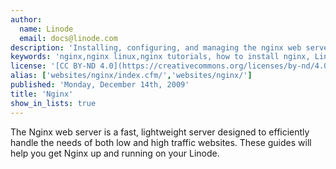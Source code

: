 ```yaml
---
author:
  name: Linode
  email: docs@linode.com
description: 'Installing, configuring, and managing the nginx web server for both static and dynamic content.'
keywords: 'nginx,nginx linux,nginx tutorials, how to install nginx, Linode, configure nginx, managing nginx, cloud server, install nginx on cloud server'
license: '[CC BY-ND 4.0](https://creativecommons.org/licenses/by-nd/4.0)'
alias: ['websites/nginx/index.cfm/','websites/nginx/']
published: 'Monday, December 14th, 2009'
title: 'Nginx'
show_in_lists: true
---
```


The Nginx web server is a fast, lightweight server designed to efficiently handle the needs of both low and high traffic websites. These guides will help you get Nginx up and running on your Linode.
